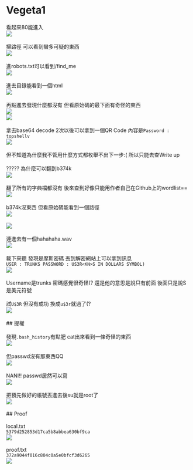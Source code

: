 # Vegeta1
看起來80能進入<br>![](images/98CLzcT.png)<br><br>掃路徑 可以看到蠻多可疑的東西<br>![](images/uxUbfIP.png)<br><br>進robots.txt可以看到/find_me<br>![](images/jnzIKAd.png)<br><br>進去目錄能看到一個html<br>![](images/oviELFD.png)<br><br>再點進去發現什麼都沒有 但看原始碼的最下面有奇怪的東西<br>![](images/D72kwHo.png)<br>![](images/P86OheV.png)<br><br>拿去base64 decode 2次以後可以拿到一個QR Code 內容是`Password : topshellv`<br>![](images/oKVYEdK.png)<br><br>但不知道為什麼我不管用什麼方式都枚舉不出下一步:( 所以只能去查Write up<br><br>????? 為什麼可以翻到b374k<br>![](images/7Q1KXRN.png)<br><br>翻了所有的字典檔都沒有 後來查到好像只能用作者自己在Github上的wordlist==<br>![](images/xXnsugU.png)<br><br>b374k沒東西 但看原始碼能看到一個路徑<br>![](images/Fa7CNCm.png)<br><br>![](images/ymJoQ1f.png)<br><br>連進去有一個hahahaha.wav<br>![](images/JrNxyTu.png)<br><br>載下來聽 發現是摩斯密碼 丟到解密網站上可以拿到訊息<br>`USER : TRUNKS PASSWORD : US3R<KN>S IN DOLLARS SYMBOL)`<br>![](images/RPqeMg7.png)<br><br>Username是trunks 密碼感覺很奇怪(? 還是他的意思是說只有前面 後面只是說S是美元符號<br><br>試`U$3R` 但沒有成功 換成`u$3r`就過了(?<br>![](images/YCCDoH6.png)<br><br>## 提權<br><br>發現`.bash_history`有點肥 cat出來看到一條奇怪的東西<br>![](images/oH37LeE.png)<br><br>但passwd沒有那東西QQ<br>![](images/ZKBeIar.png)<br><br>NANI!! passwd居然可以寫<br>![](images/ywA0EoK.png)<br><br>把預先做好的帳號丟進去後su就是root了<br>![](images/Izxluwn.png)<br><br>## Proof<br><br>local.txt<br>`5379d252853d17ca5b8abbea630bf9ca`<br>![](images/LqL2iVE.png)<br><br>proof.txt<br>`372a9044f016c804c0a5e0bfcf3d6265`<br>![](images/Tz54dgG.png)